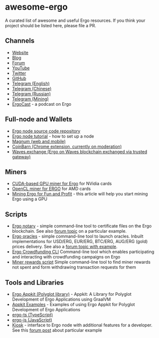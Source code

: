 # awesome-ergo

A curated list of awesome and useful Ergo resources. If you think your project should be listed here, please file a PR.

## Channels
- [Website](https://ergoplatform.org/en/)
- [Blog](https://ergoplatform.org/en/blog/)
- [Forum](https://www.ergoforum.org/)
- [YouTube](https://www.youtube.com/channel/UC7cht_rw6ofX3wTirrQG8kw)
- [Twitter](https://twitter.com/ergoplatformorg)
- [GitHub](https://github.com/ergoplatform)
- [Telegram (English)](https://t.me/ergoplatform)
- [Telegram (Chinese)](https://t.me/ergoplatform_CH)
- [Telegram (Russian)](https://t.me/ergoplatform_ru)
- [Telegram (Mining)](https://t.me/ergo_mining)
- [ErgoCast](https://ergocast.io/) - a podcast on Ergo 

## Full-node and Wallets
 - [Ergo node source code repository](https://github.com/ergoplatform/ergo)
 - [Ergo node tutorial](https://ergoplatform.org/en/blog/2019_12_02_how_to_setup/) - how to set up a node
 - [Magnum (web and mobile)](https://magnumwallet.co/?coin=erg)
 - [CoinBarn (Chrome extension, currently on moderation)](https://github.com/coinbarn/coinbarn-extension)
 - [Waves.exchange (Ergo on Waves blockchain exchanged via trusted gateway)](https://waves.exchange/)

## Miners
 - [CUDA-based GPU miner for Ergo](https://github.com/ergoplatform/Autolykos-GPU-miner) for NVidia cards
 - [OpenCL miner for ERGO](https://github.com/mhssamadani/ergoAMDminer) for AMD cards 
 - [Mining Ergo for Fun and Profit](https://github.com/ergoplatform/ergo/wiki/Mining-Ergo-for-Fun-and-Profit) - this article will help you start mining Ergo using a GPU

## Scripts 
 - [Ergo notary](https://github.com/sininen-taivas/ergo-notary) - simple command-line tool to certificate files on the Ergo blockchain. 
 See also [forum topic](https://www.ergoforum.org/t/ergo-notary-command-line-tool/75) on a particular example.
 - [Ergo oracles](https://github.com/sininen-taivas/ergo-oracle) - simple command-line tool to launch oracles. Inbuilt implementations for USD/ERG, EUR/ERG, BTC/ERG, AUG/ERG (gold) prices delivery. See also a [forum topic with example](https://www.ergoforum.org/t/erg-usd-oracle-on-top-of-ergo/119).
 - [Ergo Crowdfunding CLI](https://github.com/robkorn/ergo-crowdfunding-cli) Command-line tool which enables participating and interacting with crowdfunding campaigns on Ergo 
 - [Miner rewards script](https://github.com/lorien/ergotools) Simple command-line tool to find miner rewards not spent and form withdrawing transaction requests for them

## Tools and Libraries
 - [Ergo Appkit (Polyglot library)](https://github.com/aslesarenko/ergo-appkit) - Appkit: A Library for Polyglot Development of Ergo Applications using GraalVM
 - [Appkit Examples](https://github.com/aslesarenko/ergo-appkit-examples) - Examples of using Ergo Appkit for Polyglot Development of Ergo Applications
 - [ergo-ts (TypeScript)](https://github.com/coinbarn/ergo-ts)
 - [ergo-js (JavaScript)](https://github.com/ergoplatform/ergo-js) 
 - [Kiosk](https://github.com/scalahub/Kiosk) - interface to Ergo node with additional features for a developer. See this [forum post](https://www.ergoforum.org/t/ergoscript-playground-using-kiosk/96) about particular example 
 
